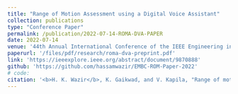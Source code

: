 ```yaml
---
title: "Range of Motion Assessment using a Digital Voice Assistant"
collection: publications
type: "Conference Paper"
permalink: /publication/2022-07-14-ROMA-DVA-PAPER
date: 2022-07-14
venue: '44th Annual International Conference of the IEEE Engineering in Medicine & Biology Society (EMBC)'
paperurl: '/files/pdf/research/roma-dva-preprint.pdf'
link: 'https://ieeexplore.ieee.org/abstract/document/9870888'
github: 'https://github.com/hassamwazir/EMBC-ROM-Paper-2022'
# code:
citation: '<b>H. K. Wazir</b>, K. Gaikwad, and V. Kapila, "Range of motion assessment using a digital voice assistant," in IEEE Engineering in Medicine & Biology Society (EMBC), 2022, pp. 2577-2580, doi: 10.1109/EMBC48229.2022.9870888'
---
```

